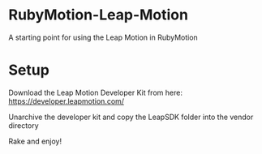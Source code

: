 RubyMotion-Leap-Motion
======================

A starting point for using the Leap Motion in RubyMotion

Setup
=====

Download the Leap Motion Developer Kit from here:
https://developer.leapmotion.com/

Unarchive the developer kit and copy the LeapSDK folder into the vendor directory

Rake and enjoy!